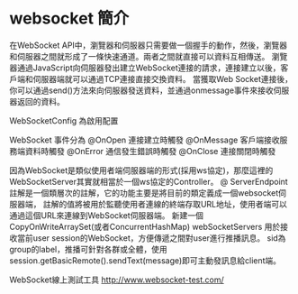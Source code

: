 # websocket 簡介

在WebSocket API中，瀏覽器和伺服器只需要做一個握手的動作，然後，瀏覽器和伺服器之間就形成了一條快速通道。兩者之間就直接可以資料互相傳送。
瀏覽器通過JavaScript向伺服器發出建立WebSocket連接的請求，連接建立以後，客戶端和伺服器端就可以通過TCP連接直接交換資料。
當獲取Web Socket連接後，你可以通過send()方法來向伺服器發送資料，並通過onmessage事件來接收伺服器返回的資料。

WebSocketConfig 為啟用配置

WebSocket 事件分為
@OnOpen	  連接建立時觸發
@OnMessage	客戶端接收服務端資料時觸發
@OnError	通信發生錯誤時觸發
@OnClose	連接關閉時觸發

因為WebSocket是類似使用者端伺服器端的形式(採用ws協定)，那麼這裡的WebSocketServer其實就相當於一個ws協定的Controller。
@ ServerEndpoint 註解是一個類層次的註解，它的功能主要是將目前的類定義成一個websocket伺服器端，
註解的值將被用於監聽使用者連線的終端存取URL地址，使用者端可以通過這個URL來連線到WebSocket伺服器端。
新建一個CopyOnWriteArraySet(或者ConcurrentHashMap) webSocketServers 用於接收當前user session的WebSocket，方便傳遞之間對user進行推播訊息。
sid為group的label，推播可針對各群或全體，使用session.getBasicRemote().sendText(message)即可主動發訊息給client端。

WebSocket線上測試工具
http://www.websocket-test.com/
